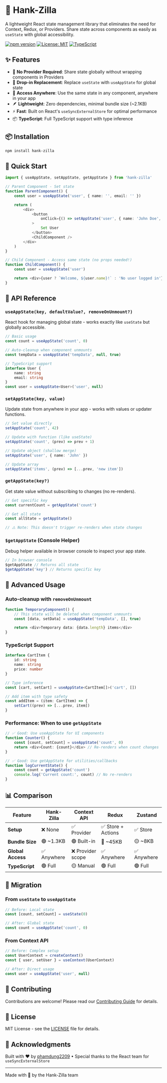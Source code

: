 # 🦖 Hank-Zilla

A lightweight React state management library that eliminates the need for Context, Redux, or Providers. Share state across components as easily as `useState` with global accessibility.

[![npm version](https://badge.fury.io/js/hank-zilla.svg)](https://badge.fury.io/js/hank-zilla)
[![License: MIT](https://img.shields.io/badge/License-MIT-yellow.svg)](https://opensource.org/licenses/MIT)
[![TypeScript](https://img.shields.io/badge/TypeScript-Ready-blue.svg)](https://www.typescriptlang.org/)

## ✨ Features

-   🚀 **No Provider Required**: Share state globally without wrapping components in Providers
-   🔄 **Drop-in Replacement**: Replace `useState` with `useAppState` for global state
-   🎯 **Access Anywhere**: Use the same state in any component, anywhere in your app
-   🪶 **Lightweight**: Zero dependencies, minimal bundle size (~2.1KB)
-   ⚡ **Fast**: Built on React's `useSyncExternalStore` for optimal performance
-   📦 **TypeScript**: Full TypeScript support with type inference

## 📦 Installation

```bash
npm install hank-zilla
```

## 🚀 Quick Start

```typescript
import { useAppState, setAppState, getAppState } from 'hank-zilla'

// Parent Component - Set state
function ParentComponent() {
    const user = useAppState('user', { name: '', email: '' })

    return (
        <div>
            <button
                onClick={() => setAppState('user', { name: 'John Doe', email: 'john@example.com' })}
            >
                Set User
            </button>
            <ChildComponent />
        </div>
    )
}

// Child Component - Access same state (no props needed!)
function ChildComponent() {
    const user = useAppState('user')

    return <div>{user ? `Welcome, ${user.name}!` : 'No user logged in'}</div>
}
```

## 📖 API Reference

### `useAppState(key, defaultValue?, removeOnUnmount?)`

React hook for managing global state - works exactly like `useState` but globally accessible.

```typescript
// Basic usage
const count = useAppState('count', 0)

// Auto-cleanup when component unmounts
const tempData = useAppState('tempData', null, true)

// TypeScript support
interface User {
    name: string
    email: string
}
const user = useAppState<User>('user', null)
```

### `setAppState(key, value)`

Update state from anywhere in your app - works with values or updater functions.

```typescript
// Set value directly
setAppState('count', 42)

// Update with function (like useState)
setAppState('count', (prev) => prev + 1)

// Update object (shallow merge)
setAppState('user', { name: 'John' })

// Update array
setAppState('items', (prev) => [...prev, 'new item'])
```

### `getAppState(key?)`

Get state value without subscribing to changes (no re-renders).

```typescript
// Get specific key
const currentCount = getAppState('count')

// Get all state
const allState = getAppState()

// ⚠️ Note: This doesn't trigger re-renders when state changes
```

### `$getAppState` (Console Helper)

Debug helper available in browser console to inspect your app state.

```javascript
// In browser console
$getAppState // Returns all state
$getAppState('key') // Returns specific key
```

## 🎯 Advanced Usage

### Auto-cleanup with `removeOnUnmount`

```typescript
function TemporaryComponent() {
    // This state will be deleted when component unmounts
    const [data, setData] = useAppState('tempData', [], true)

    return <div>Temporary data: {data.length} items</div>
}
```

### TypeScript Support

```typescript
interface CartItem {
    id: string
    name: string
    price: number
}

// Type inference
const [cart, setCart] = useAppState<CartItem[]>('cart', [])

// Add item with type safety
const addItem = (item: CartItem) => {
    setCart((prev) => [...prev, item])
}
```

### Performance: When to use `getAppState`

```typescript
// ✅ Good: Use useAppState for UI components
function Counter() {
    const [count, setCount] = useAppState('count', 0)
    return <div>Count: {count}</div> // Re-renders when count changes
}

// ✅ Good: Use getAppState for utilities/callbacks
function logCurrentState() {
    const count = getAppState('count')
    console.log('Current count:', count) // No re-renders
}
```

## 📊 Comparison

| Feature           | Hank-Zilla  | Context API       | Redux              | Zustand     |
| ----------------- | ----------- | ----------------- | ------------------ | ----------- |
| **Setup**         | ❌ None     | ✅ Provider       | ✅ Store + Actions | ✅ Store    |
| **Bundle Size**   | 🟢 ~1.3KB   | 🟢 Built-in       | 🔴 ~45KB           | 🟡 ~8KB     |
| **Global Access** | ✅ Anywhere | ❌ Provider scope | ✅ Anywhere        | ✅ Anywhere |
| **TypeScript**    | 🟢 Full     | 🟡 Manual         | 🟢 Full            | 🟢 Full     |

## 🔧 Migration

### From `useState` to `useAppState`

```typescript
// Before: Local state
const [count, setCount] = useState(0)

// After: Global state
const count = useAppState('count', 0)
```

### From Context API

```typescript
// Before: Complex setup
const UserContext = createContext()
const { user, setUser } = useContext(UserContext)

// After: Direct usage
const user = useAppState('user', null)
```

## 🤝 Contributing

Contributions are welcome! Please read our [Contributing Guide](CONTRIBUTING.md) for details.

## 📄 License

MIT License - see the [LICENSE](LICENSE) file for details.

## 🙏 Acknowledgments

Built with ❤️ by [phamdung2209](https://github.com/phamdung2209) • Special thanks to the React team for `useSyncExternalStore`

---

Made with 🦖 by the Hank-Zilla team

